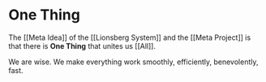 # One Thing

The [[Meta Idea]] of the [[Lionsberg System]] and the [[Meta Project]] is that there is **One Thing** that unites us [[All]].

We are wise. We make everything work smoothly, efficiently, benevolently, fast.